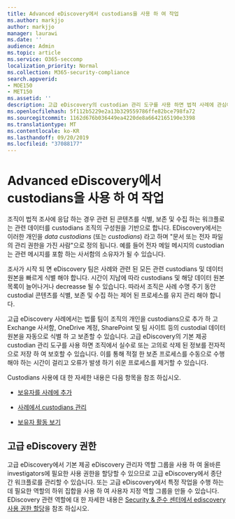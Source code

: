 ```yaml
---
title: Advanced eDiscovery에서 custodians을 사용 하 여 작업
ms.author: markjjo
author: markjjo
manager: laurawi
ms.date: ''
audience: Admin
ms.topic: article
ms.service: O365-seccomp
localization_priority: Normal
ms.collection: M365-security-compliance
search.appverid:
- MOE150
- MET150
ms.assetid: ''
description: 고급 eDiscovery의 custodian 관리 도구를 사용 하면 법적 사례에 관심이 있는 사용자와 연결 된 데이터를 식별, 보존 및 수집 하는 방법에 대 한 워크플로를 관리할 수 있습니다.
ms.openlocfilehash: 5f112b5229e2a13b329559786ffe82bce798fa72
ms.sourcegitcommit: 1162d676b036449ea4220de8a6642165190e3398
ms.translationtype: MT
ms.contentlocale: ko-KR
ms.lasthandoff: 09/20/2019
ms.locfileid: "37088177"
---
```

# <a name="work-with-custodians-in-advanced-ediscovery"></a>Advanced eDiscovery에서 custodians을 사용 하 여 작업

조직이 법적 조사에 응답 하는 경우 관련 된 콘텐츠를 식별, 보존 및 수집 하는 워크플로는 관련 데이터를 custodians 조직의 구성원을 기반으로 합니다. EDiscovery에서는 이러한 개인을 *data custodians* (또는 *custodians*) 라고 하며 "문서 또는 전자 파일의 관리 권한을 가진 사람"으로 정의 됩니다. 예를 들어 전자 메일 메시지의 custodian는 관련 메시지를 포함 하는 사서함의 소유자가 될 수 있습니다.  

조사가 시작 되 면 eDiscovery 팀은 사례와 관련 된 모든 관련 custodians 및 데이터 원본을 빠르게 식별 해야 합니다. 시간이 지남에 따라 custodians 및 해당 데이터 원본 목록이 늘어나거나 decreasse 될 수 있습니다. 따라서 조직은 사례 수명 주기 동안 custodial 콘텐츠를 식별, 보존 및 수집 하는 제어 된 프로세스를 유지 관리 해야 합니다.

고급 eDiscovery 사례에서는 법률 팀이 조직의 개인을 custodians으로 추가 하 고 Exchange 사서함, OneDrive 계정, SharePoint 및 팀 사이트 등의 custodial 데이터 원본을 자동으로 식별 하 고 보존할 수 있습니다. 고급 eDiscovery의 기본 제공 custodian 관리 도구를 사용 하면 조직에서 실수로 또는 고의로 삭제 된 정보를 전자적으로 저장 하 여 보호할 수 있습니다. 이를 통해 적절 한 보존 프로세스를 수동으로 수행 해야 하는 시간이 걸리고 오류가 발생 하기 쉬운 프로세스를 제거할 수 있습니다. 

Custodians 사용에 대 한 자세한 내용은 다음 항목을 참조 하십시오. 

- [보유자를 사례에 추가](add-custodians-to-case.md)

- [사례에서 custodians 관리](manage-new-custodians.md)

- [보유자 활동 보기](view-custodian-activity.md)

## <a name="advanced-ediscovery-permissions"></a>고급 eDiscovery 권한

고급 eDiscovery에서 기본 제공 eDiscovery 관리자 역할 그룹을 사용 하 여 올바른 investigators에 필요한 사용 권한을 할당할 수 있으므로 고급 eDiscovery에서 종단 간 워크플로를 관리할 수 있습니다. 또는 고급 eDiscovery에서 특정 작업을 수행 하는 데 필요한 역할의 하위 집합을 사용 하 여 사용자 지정 역할 그룹을 만들 수 있습니다. EDiscovery 관련 역할에 대 한 자세한 내용은 [Security & 준수 센터에서 ediscovery 사용 권한 할당](assign-ediscovery-permissions.md)을 참조 하십시오.
